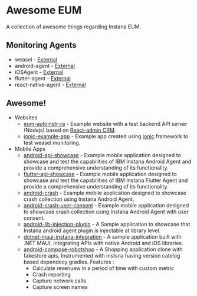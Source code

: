 # Awesome EUM
A collection of awesome things regarding Instana EUM.

## Monitoring Agents

- weasel - [External](https://github.com/instana/weasel)
- android-agent - [External](https://github.com/instana/android-agent)
- iOSAgent -  [External](https://github.com/instana/iOSAgent)
- flutter-agent -  [External](https://github.com/instana/flutter-agent)
- react-native-agent -  [External](https://github.com/instana/react-native-agent)

## Awesome!

- Websites
  - [eum-autoinstr-ra](/eum-autoinstr-ra) - Example website with a test backend API server (Nodejs) based on [React-admin CRM](https://github.com/marmelab/react-admin/tree/master/examples/crm).
  - [ionic-example-app](/ionic-example-apps/ionic-example-app1/) - Example app created using [ionic](https://ionicframework.com/docs) framework to test weasel monitoring. 
- Mobile Apps
  - [android-api-showcase](/android-api-showcase) - Example mobile application designed to showcase and test the capabilities of IBM Instana Android Agent and provide a comprehensive understanding of its functionality.
  - [flutter-api-showcase](/flutter-api-showcase) - Example mobile application designed to showcase and test the capabilities of IBM Instana Flutter Agent and provide a comprehensive understanding of its functionality.
  - [android-crash](/android-crash) - Example mobile application designed to showcase crash collection using Instana Android Agent.
  - [android-crash-user-consent](/android-crash-user-consent) - Example mobile application designed to showcase crash collection using Instana Android Agent with user consent.
  - [android-lib-injection-plugin](/android-lib-injection-plugin) - A Sample application to showcase that Instana android agent plugin is injectable at library level.
  - [dotnet-maui-instana-integration](/dotnet-maui-instana-integration) - A sample application built with .NET MAUI, integrating APIs with native Android and iOS libraries.
  - [android-compose-robotshop](/android-compose-robotshop) - A Shopping application clone with fakestore apis, Instrumented with instsna having version catelog based dependecy gradles. 
  Features : 
    - Calculate revenuew in a period of time with custom metric
    - Crash reporting
    - Capture network calls
    - Capture screen names 
